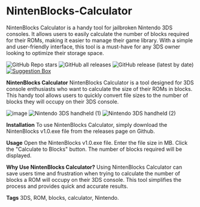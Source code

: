 # NintenBlocks-Calculator
NintenBlocks Calculator is a handy tool for jailbroken Nintendo 3DS consoles. It allows users to easily calculate the number of blocks required for their ROMs, making it easier to manage their game library. With a simple and user-friendly interface, this tool is a must-have for any 3DS owner looking to optimize their storage space.

![GitHub Repo stars](https://img.shields.io/github/stars/tinyplayerss/NintenBlocks-Calculator?logo=Github&style=for-the-badge) ![GitHub all releases](https://img.shields.io/github/downloads/tinyplayerss/NintenBlocks-Calculator/total?color=blue&style=for-the-badge) ![GitHub release (latest by date)](https://img.shields.io/github/downloads/tinyplayerss/NintenBlocks-Calculator/latest/total?color=success&label=NintenBlocks%20v1.0&logo=github&style=for-the-badge) [![Suggestion Box](https://img.shields.io/badge/Suggestion%20Box-tlk.io-blue?style=for-the-badge)](http://tlk.io/suggestionsbox) 



**NintenBlocks Calculator**
NintenBlocks Calculator is a tool designed for 3DS console enthusiasts who want to calculate the size of their ROMs in blocks. This handy tool allows users to quickly convert file sizes to the number of blocks they will occupy on their 3DS console.

![image](https://user-images.githubusercontent.com/123846642/222062196-68811167-6d8b-4db8-8163-aecc3b7b3621.png) ![Nintendo 3DS handheld (1)](https://user-images.githubusercontent.com/123846642/222062935-d9014342-feab-49ce-a9c9-9a37a694f874.png) ![Nintendo 3DS handheld (2)](https://user-images.githubusercontent.com/123846642/222064142-1ee5635c-420e-4cf9-b93d-6f2b340bbed0.png)

**Installation**
To use NintenBlocks Calculator, simply download the NintenBlocks v1.0.exe file from the releases page on Github.

**Usage**
Open the NintenBlocks v1.0.exe file.
Enter the file size in MB.
Click the "Calculate to Blocks" button.
The number of blocks required will be displayed.

**Why Use NintenBlocks Calculator?**
Using NintenBlocks Calculator can save users time and frustration when trying to calculate the number of blocks a ROM will occupy on their 3DS console. This tool simplifies the process and provides quick and accurate results.

**Tags**
3DS, ROM, blocks, calculator, Nintendo.
